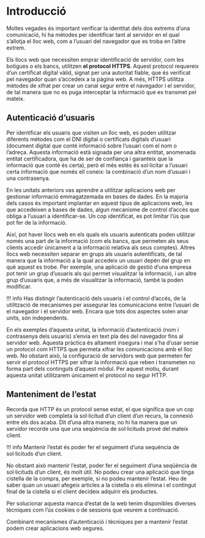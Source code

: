# Introducció

Moltes vegades és important verificar la identitat dels dos extrems d’una comunicació, hi ha mètodes per identificar tant al servidor en el qual s’allotja el lloc web, com a l’usuari del navegador que es troba en l’altre extrem.

Els llocs web que necessiten emprar identificació de servidor, com les botigues o els bancs, utilitzen **el protocol HTTPS**. Aquest protocol requereix d’un certificat digital vàlid, signat per una autoritat fiable, que és verificat pel navegador quan s’accedeix a la pàgina web. A més, HTTPS utilitza mètodes de xifrat per crear un canal segur entre el navegador i el servidor, de tal manera que no es puga interceptar la informació que es transmet pel mateix.

## Autenticació d’usuaris

Per identificar els usuaris que visiten un lloc web, es poden utilitzar diferents mètodes com el DNI digital o certificats digitals d’usuari (document digital que conté informació sobre l’usuari com el nom o l’adreça. Aquesta informació està signada per una altra entitat, anomenada entitat certificadora, que ha de ser de confiança i garanteix que la informació que conté és certa), però el més estès és sol·licitar a l’usuari certa informació que només ell coneix: la combinació d’un nom d’usuari i una contrasenya.

En les unitats anteriors vas aprendre a utilitzar aplicacions web per gestionar informació emmagatzemada en bases de dades. En la majoria dels casos és important implantar en aquest tipus de aplicacions web, les que accedeixen a bases de dades, algun mecanisme de control d’accés que obliga a l’usuari a identificar-se. Un cop identificat, es pot limitar l’ús que pot fer de la informació.

Així, pot haver llocs web en els quals els usuaris autenticats poden utilitzar només una part de la informació (com els bancs, que permeten als seus clients accedir únicament a la informació relativa als seus comptes). Altres llocs web necessiten separar en grups als usuaris autentificats, de tal manera que la informació a la qual accedeix un usuari depèn del grup en què aquest es trobe. Per exemple, una aplicació de gestió d’una empresa pot tenir un grup d’usuaris als qui permet visualitzar la informació, i un altre grup d’usuaris que, a més de visualitzar la informació, també la poden modificar.

!!! info
    Has distingir l’autenticació dels usuaris i el control d’accés, de la utilització de mecanismes per assegurar les comunicacions entre l’usuari de el navegador i el servidor web. Encara que tots dos aspectes solen anar units, són independents.

En els exemples d’aquesta unitat, la informació d’autenticació (nom i contrasenya dels usuaris) s’envia en text pla des del navegador fins al servidor web. Aquesta pràctica és altament insegura i mai s’ha d’usar sense un protocol com HTTPS que permeta xifrar les comunicacions amb el lloc web. No obstant això, la configuració de servidors web que permeten fer servir el protocol HTTPS per xifrar la informació que reben i transmeten no forma part dels continguts d’aquest mòdul. Per aquest motiu, durant aquesta unitat utilitzarem únicament el protocol no segur HTTP.

## Manteniment de l’estat

Recorda que HTTP és un protocol sense estat, el que significa que un cop un servidor web completa la sol·licitud d’un client d’un recurs, la connexió entre els dos acaba. Dit d’una altra manera, no hi ha manera que un servidor recorde una que una seqüència de sol·licituds prové del mateix client.

!!! info
    Mantenir l’estat és poder fer el seguiment d’una sequència de sol·licituds d’un client.

No obstant això mantenir l’estat, poder fer el seguiment d’una seqüència de sol·licituds d’un client, és molt útil. No podeu crear una aplicació que tinga cistella de la compra, per exemple, si no podeu mantenir l’estat. Heu de saber quan un usuari afegeix articles a la cistella o els elimina i el contingut final de la cistella si el client decideix adquirir els productes.

Per solucionar aquesta manca d’estat de la web tenim disponibles diverses tècniques com l’ús cookies o de sessions que veurem a continuació.

Combinant mecanismes d’autenticació i tècniques per a mantenir l’estat podem crear aplicacions web segures.
